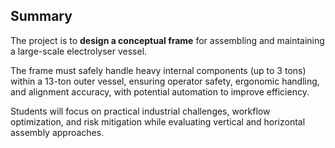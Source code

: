 ## Summary

The project is to **design a conceptual frame** for assembling and maintaining a large-scale electrolyser vessel. 

The frame must safely handle heavy internal components (up to 3 tons) within a 13-ton outer vessel, ensuring operator safety, ergonomic handling, and alignment accuracy, with potential automation to improve efficiency.

Students will focus on practical industrial challenges, workflow optimization, and risk mitigation while evaluating vertical and horizontal assembly approaches.


